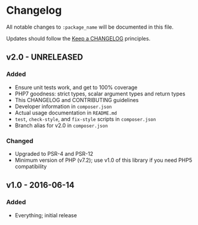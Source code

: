 # Changelog

All notable changes to `:package_name` will be documented in this file.

Updates should follow the [Keep a CHANGELOG](http://keepachangelog.com/) principles.

## v2.0 - UNRELEASED

### Added
- Ensure unit tests work, and get to 100% coverage
- PHP7 goodness: strict types, scalar argument types and return types 
- This CHANGELOG and CONTRIBUTING guidelines
- Developer information in `composer.json`
- Actual usage documentation in `README.md`
- `test`, `check-style`, and `fix-style` scripts in `composer.json`
- Branch alias for v2.0 in `composer.json`

### Changed
- Upgraded to PSR-4 and PSR-12
- Minimum version of PHP (v7.2); use v1.0 of this library if you need PHP5 compatibility 

## v1.0 - 2016-06-14

### Added
- Everything; initial release
